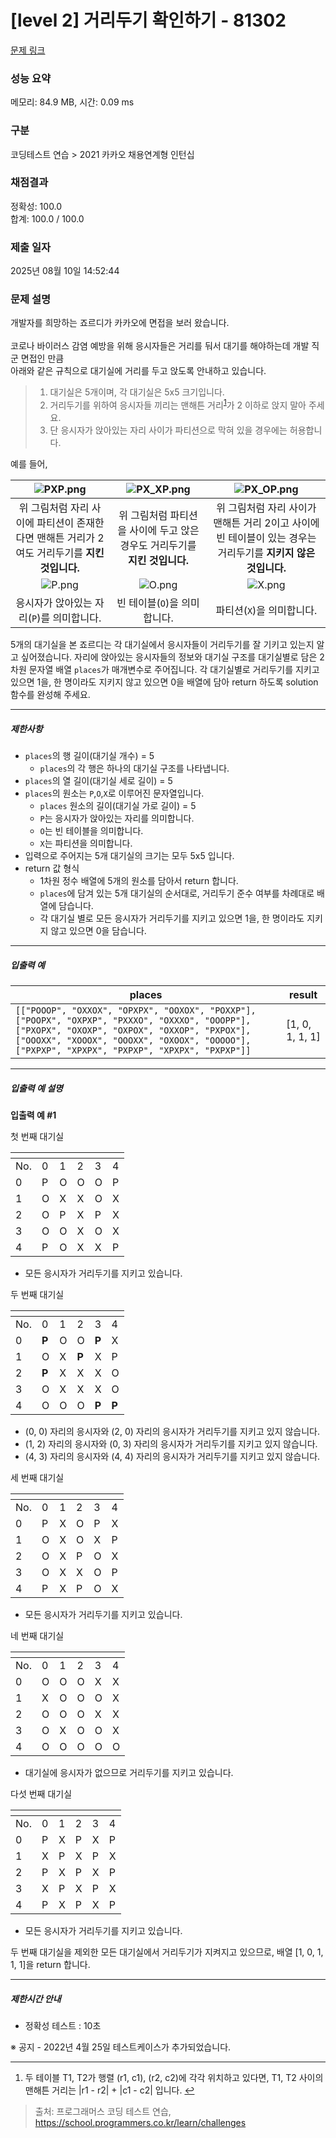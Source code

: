 # [level 2] 거리두기 확인하기 - 81302 

[문제 링크](https://school.programmers.co.kr/learn/courses/30/lessons/81302) 

### 성능 요약

메모리: 84.9 MB, 시간: 0.09 ms

### 구분

코딩테스트 연습 > 2021 카카오 채용연계형 인턴십

### 채점결과

정확성: 100.0<br/>합계: 100.0 / 100.0

### 제출 일자

2025년 08월 10일 14:52:44

### 문제 설명

<p>개발자를 희망하는 죠르디가 카카오에 면접을 보러 왔습니다.<br><br>
코로나 바이러스 감염 예방을 위해 응시자들은 거리를 둬서 대기를 해야하는데 개발 직군 면접인 만큼<br>
아래와 같은 규칙으로 대기실에 거리를 두고 앉도록 안내하고 있습니다.</p>

<blockquote>
<ol>
<li>대기실은 5개이며, 각 대기실은 5x5 크기입니다.</li>
<li>거리두기를 위하여 응시자들 끼리는 맨해튼 거리<sup id="fnref1"><a href="#fn1">1</a></sup>가 2 이하로 앉지 말아 주세요.</li>
<li>단 응시자가 앉아있는 자리 사이가 파티션으로 막혀 있을 경우에는 허용합니다.</li>
</ol>
</blockquote>

<p>예를 들어, </p>
<table class="table">
        <thead><tr>
<th style="text-align: center"><img src="https://grepp-programmers.s3.ap-northeast-2.amazonaws.com/files/production/8c056cac-ec8f-435c-a49a-8125df055c5e/PXP.png" title="" alt="PXP.png"></th>
<th style="text-align: center"><img src="https://grepp-programmers.s3.ap-northeast-2.amazonaws.com/files/production/d611f66e-f9c4-4433-91ce-02887657fe7f/PX_XP.png" title="" alt="PX_XP.png"></th>
<th style="text-align: center"><img src="https://grepp-programmers.s3.ap-northeast-2.amazonaws.com/files/production/ed707158-0511-457b-9e1a-7dbf34a776a5/PX_OP.png" title="" alt="PX_OP.png"></th>
</tr>
</thead>
        <tbody><tr>
<td style="text-align: center">위 그림처럼 자리 사이에 파티션이 존재한다면 맨해튼 거리가 2여도 거리두기를 <strong>지킨 것입니다.</strong></td>
<td style="text-align: center">위 그림처럼 파티션을 사이에 두고 앉은 경우도 거리두기를 <strong>지킨 것입니다.</strong></td>
<td style="text-align: center">위 그림처럼 자리 사이가 맨해튼 거리 2이고 사이에 빈 테이블이 있는 경우는 거리두기를 <strong>지키지 않은 것입니다.</strong></td>
</tr>
<tr>
<td style="text-align: center"><img src="https://grepp-programmers.s3.ap-northeast-2.amazonaws.com/files/production/4c548421-1c32-4947-af9e-a45c61501bc4/P.png" title="" alt="P.png"></td>
<td style="text-align: center"><img src="https://grepp-programmers.s3.ap-northeast-2.amazonaws.com/files/production/ce799a38-668a-4038-b32f-c515b8701262/O.png" title="" alt="O.png"></td>
<td style="text-align: center"><img src="https://grepp-programmers.s3.ap-northeast-2.amazonaws.com/files/production/91e8f98b-baeb-4f81-8cb6-5bafebebdcc7/X.png" title="" alt="X.png"></td>
</tr>
<tr>
<td style="text-align: center">응시자가 앉아있는 자리(<code>P</code>)를 의미합니다.</td>
<td style="text-align: center">빈 테이블(<code>O</code>)을 의미합니다.</td>
<td style="text-align: center">파티션(<code>X</code>)을 의미합니다.</td>
</tr>
</tbody>
      </table>
<p>5개의 대기실을 본 죠르디는 각 대기실에서 응시자들이 거리두기를 잘 기키고 있는지 알고 싶어졌습니다. 자리에 앉아있는 응시자들의 정보와 대기실 구조를 대기실별로 담은 2차원 문자열 배열 <code>places</code>가 매개변수로 주어집니다. 각 대기실별로 거리두기를 지키고 있으면 1을, 한 명이라도 지키지 않고 있으면 0을 배열에 담아 return 하도록 solution 함수를 완성해 주세요.</p>

<hr>

<h5>제한사항</h5>

<ul>
<li><code>places</code>의 행 길이(대기실 개수) = 5

<ul>
<li><code>places</code>의 각 행은 하나의 대기실 구조를 나타냅니다.</li>
</ul></li>
<li><code>places</code>의 열 길이(대기실 세로 길이) = 5</li>
<li><code>places</code>의 원소는 <code>P</code>,<code>O</code>,<code>X</code>로 이루어진 문자열입니다.

<ul>
<li><code>places</code> 원소의 길이(대기실 가로 길이) = 5</li>
<li><code>P</code>는 응시자가 앉아있는 자리를 의미합니다.</li>
<li><code>O</code>는 빈 테이블을 의미합니다.</li>
<li><code>X</code>는 파티션을 의미합니다.</li>
</ul></li>
<li>입력으로 주어지는 5개 대기실의 크기는 모두 5x5 입니다.</li>
<li>return 값 형식

<ul>
<li>1차원 정수 배열에 5개의 원소를 담아서 return 합니다.</li>
<li><code>places</code>에 담겨 있는 5개 대기실의 순서대로, 거리두기 준수 여부를 차례대로 배열에 담습니다.</li>
<li>각 대기실 별로 모든 응시자가 거리두기를 지키고 있으면 1을, 한 명이라도 지키지 않고 있으면 0을 담습니다.</li>
</ul></li>
</ul>

<hr>

<h5>입출력 예</h5>
<table class="table">
        <thead><tr>
<th>places</th>
<th>result</th>
</tr>
</thead>
        <tbody><tr>
<td><code>[["POOOP", "OXXOX", "OPXPX", "OOXOX", "POXXP"], ["POOPX", "OXPXP", "PXXXO", "OXXXO", "OOOPP"], ["PXOPX", "OXOXP", "OXPOX", "OXXOP", "PXPOX"], ["OOOXX", "XOOOX", "OOOXX", "OXOOX", "OOOOO"], ["PXPXP", "XPXPX", "PXPXP", "XPXPX", "PXPXP"]]</code></td>
<td>[1, 0, 1, 1, 1]</td>
</tr>
</tbody>
      </table>
<hr>

<h5>입출력 예 설명</h5>

<p><strong>입출력 예 #1</strong></p>

<p>첫 번째 대기실</p>
<table class="table">
        <thead><tr>
<th></th>
<th></th>
<th></th>
<th></th>
<th></th>
<th></th>
</tr>
</thead>
        <tbody><tr>
<td>No.</td>
<td>0</td>
<td>1</td>
<td>2</td>
<td>3</td>
<td>4</td>
</tr>
<tr>
<td>0</td>
<td>P</td>
<td>O</td>
<td>O</td>
<td>O</td>
<td>P</td>
</tr>
<tr>
<td>1</td>
<td>O</td>
<td>X</td>
<td>X</td>
<td>O</td>
<td>X</td>
</tr>
<tr>
<td>2</td>
<td>O</td>
<td>P</td>
<td>X</td>
<td>P</td>
<td>X</td>
</tr>
<tr>
<td>3</td>
<td>O</td>
<td>O</td>
<td>X</td>
<td>O</td>
<td>X</td>
</tr>
<tr>
<td>4</td>
<td>P</td>
<td>O</td>
<td>X</td>
<td>X</td>
<td>P</td>
</tr>
</tbody>
      </table>
<ul>
<li>모든 응시자가 거리두기를 지키고 있습니다.</li>
</ul>

<p>두 번째 대기실</p>
<table class="table">
        <thead><tr>
<th></th>
<th></th>
<th></th>
<th></th>
<th></th>
<th></th>
</tr>
</thead>
        <tbody><tr>
<td>No.</td>
<td>0</td>
<td>1</td>
<td>2</td>
<td>3</td>
<td>4</td>
</tr>
<tr>
<td>0</td>
<td><strong>P</strong></td>
<td>O</td>
<td>O</td>
<td><strong>P</strong></td>
<td>X</td>
</tr>
<tr>
<td>1</td>
<td>O</td>
<td>X</td>
<td><strong>P</strong></td>
<td>X</td>
<td>P</td>
</tr>
<tr>
<td>2</td>
<td><strong>P</strong></td>
<td>X</td>
<td>X</td>
<td>X</td>
<td>O</td>
</tr>
<tr>
<td>3</td>
<td>O</td>
<td>X</td>
<td>X</td>
<td>X</td>
<td>O</td>
</tr>
<tr>
<td>4</td>
<td>O</td>
<td>O</td>
<td>O</td>
<td><strong>P</strong></td>
<td><strong>P</strong></td>
</tr>
</tbody>
      </table>
<ul>
<li>(0, 0) 자리의 응시자와 (2, 0) 자리의 응시자가 거리두기를 지키고 있지 않습니다.</li>
<li>(1, 2) 자리의 응시자와 (0, 3) 자리의 응시자가 거리두기를 지키고 있지 않습니다.</li>
<li>(4, 3) 자리의 응시자와 (4, 4) 자리의 응시자가 거리두기를 지키고 있지 않습니다.</li>
</ul>

<p>세 번째 대기실</p>
<table class="table">
        <thead><tr>
<th></th>
<th></th>
<th></th>
<th></th>
<th></th>
<th></th>
</tr>
</thead>
        <tbody><tr>
<td>No.</td>
<td>0</td>
<td>1</td>
<td>2</td>
<td>3</td>
<td>4</td>
</tr>
<tr>
<td>0</td>
<td>P</td>
<td>X</td>
<td>O</td>
<td>P</td>
<td>X</td>
</tr>
<tr>
<td>1</td>
<td>O</td>
<td>X</td>
<td>O</td>
<td>X</td>
<td>P</td>
</tr>
<tr>
<td>2</td>
<td>O</td>
<td>X</td>
<td>P</td>
<td>O</td>
<td>X</td>
</tr>
<tr>
<td>3</td>
<td>O</td>
<td>X</td>
<td>X</td>
<td>O</td>
<td>P</td>
</tr>
<tr>
<td>4</td>
<td>P</td>
<td>X</td>
<td>P</td>
<td>O</td>
<td>X</td>
</tr>
</tbody>
      </table>
<ul>
<li>모든 응시자가 거리두기를 지키고 있습니다.</li>
</ul>

<p>네 번째 대기실</p>
<table class="table">
        <thead><tr>
<th></th>
<th></th>
<th></th>
<th></th>
<th></th>
<th></th>
</tr>
</thead>
        <tbody><tr>
<td>No.</td>
<td>0</td>
<td>1</td>
<td>2</td>
<td>3</td>
<td>4</td>
</tr>
<tr>
<td>0</td>
<td>O</td>
<td>O</td>
<td>O</td>
<td>X</td>
<td>X</td>
</tr>
<tr>
<td>1</td>
<td>X</td>
<td>O</td>
<td>O</td>
<td>O</td>
<td>X</td>
</tr>
<tr>
<td>2</td>
<td>O</td>
<td>O</td>
<td>O</td>
<td>X</td>
<td>X</td>
</tr>
<tr>
<td>3</td>
<td>O</td>
<td>X</td>
<td>O</td>
<td>O</td>
<td>X</td>
</tr>
<tr>
<td>4</td>
<td>O</td>
<td>O</td>
<td>O</td>
<td>O</td>
<td>O</td>
</tr>
</tbody>
      </table>
<ul>
<li>대기실에 응시자가 없으므로 거리두기를 지키고 있습니다.</li>
</ul>

<p>다섯 번째 대기실</p>
<table class="table">
        <thead><tr>
<th></th>
<th></th>
<th></th>
<th></th>
<th></th>
<th></th>
</tr>
</thead>
        <tbody><tr>
<td>No.</td>
<td>0</td>
<td>1</td>
<td>2</td>
<td>3</td>
<td>4</td>
</tr>
<tr>
<td>0</td>
<td>P</td>
<td>X</td>
<td>P</td>
<td>X</td>
<td>P</td>
</tr>
<tr>
<td>1</td>
<td>X</td>
<td>P</td>
<td>X</td>
<td>P</td>
<td>X</td>
</tr>
<tr>
<td>2</td>
<td>P</td>
<td>X</td>
<td>P</td>
<td>X</td>
<td>P</td>
</tr>
<tr>
<td>3</td>
<td>X</td>
<td>P</td>
<td>X</td>
<td>P</td>
<td>X</td>
</tr>
<tr>
<td>4</td>
<td>P</td>
<td>X</td>
<td>P</td>
<td>X</td>
<td>P</td>
</tr>
</tbody>
      </table>
<ul>
<li>모든 응시자가 거리두기를 지키고 있습니다.</li>
</ul>

<p>두 번째 대기실을 제외한 모든 대기실에서 거리두기가 지켜지고 있으므로, 배열 [1, 0, 1, 1, 1]을 return 합니다.</p>

<hr>

<h5>제한시간 안내</h5>

<ul>
<li>정확성 테스트 : 10초</li>
</ul>

<p>※ 공지 - 2022년 4월 25일 테스트케이스가 추가되었습니다.</p>

<div class="footnotes">
<hr>
<ol>

<li id="fn1">
<p>두 테이블 T1, T2가 행렬 (r1, c1), (r2, c2)에 각각 위치하고 있다면, T1, T2 사이의 맨해튼 거리는 |r1 - r2| + |c1 - c2| 입니다.&nbsp;<a href="#fnref1">↩</a></p>
</li>

</ol>
</div>


> 출처: 프로그래머스 코딩 테스트 연습, https://school.programmers.co.kr/learn/challenges